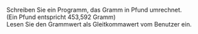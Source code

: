 Schreiben Sie ein Programm, das Gramm in Pfund umrechnet.  
(Ein Pfund entspricht 453,592 Gramm)  
Lesen Sie den Grammwert als Gleitkommawert vom Benutzer ein.